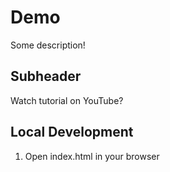 # Demo

Some description!

## Subheader

Watch tutorial on YouTube?

## Local Development

1. Open index.html in your browser

